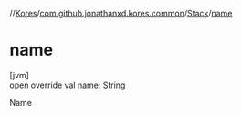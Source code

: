 //[Kores](../../../index.md)/[com.github.jonathanxd.kores.common](../index.md)/[Stack](index.md)/[name](name.md)

# name

[jvm]\
open override val [name](name.md): [String](https://kotlinlang.org/api/latest/jvm/stdlib/kotlin/-string/index.html)

Name
